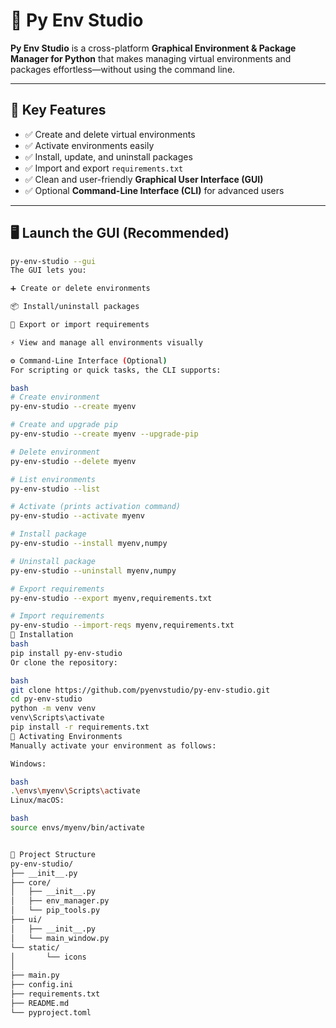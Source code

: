 # 🐍 Py Env Studio

**Py Env Studio** is a cross-platform **Graphical Environment & Package Manager for Python** that makes managing virtual environments and packages effortless—without using the command line.

---

## 🌟 Key Features

- ✅ Create and delete virtual environments
- ✅ Activate environments easily
- ✅ Install, update, and uninstall packages
- ✅ Import and export `requirements.txt`
- ✅ Clean and user-friendly **Graphical User Interface (GUI)**
- ✅ Optional **Command-Line Interface (CLI)** for advanced users

---

## 🖥️ Launch the GUI (Recommended)

```bash
py-env-studio --gui
The GUI lets you:

➕ Create or delete environments

📦 Install/uninstall packages

📄 Export or import requirements

⚡ View and manage all environments visually

⚙️ Command-Line Interface (Optional)
For scripting or quick tasks, the CLI supports:

bash
# Create environment
py-env-studio --create myenv

# Create and upgrade pip
py-env-studio --create myenv --upgrade-pip

# Delete environment
py-env-studio --delete myenv

# List environments
py-env-studio --list

# Activate (prints activation command)
py-env-studio --activate myenv

# Install package
py-env-studio --install myenv,numpy

# Uninstall package
py-env-studio --uninstall myenv,numpy

# Export requirements
py-env-studio --export myenv,requirements.txt

# Import requirements
py-env-studio --import-reqs myenv,requirements.txt
📝 Installation
bash
pip install py-env-studio
Or clone the repository:

bash
git clone https://github.com/pyenvstudio/py-env-studio.git
cd py-env-studio
python -m venv venv
venv\Scripts\activate
pip install -r requirements.txt
🔑 Activating Environments
Manually activate your environment as follows:

Windows:

bash
.\envs\myenv\Scripts\activate
Linux/macOS:

bash
source envs/myenv/bin/activate


📁 Project Structure
py-env-studio/
├── __init__.py
├── core/
│   ├── __init__.py
│   ├── env_manager.py
│   └── pip_tools.py
├── ui/
│   ├── __init__.py
│   └── main_window.py
└── static/
│       └── icons
│
├── main.py
├── config.ini
├── requirements.txt
├── README.md
└── pyproject.toml

